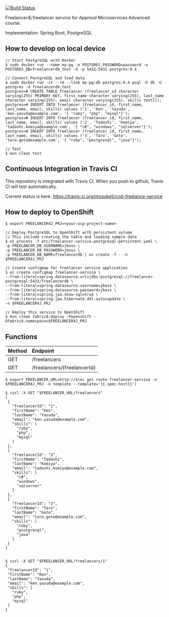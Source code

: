 [![Build Status](https://travis-ci.org/mosuke5/cnd-freelance-service.svg?branch=master)](https://travis-ci.org/mosuke5/cnd-freelance-service)

Freelancer4j freelancer service for Appmod Microservices Advanced course.

Implementation: Spring Boot, PostgreSQL

## How to develop on local device
```
// Start PostgreSQL with Docker
$ sudo docker run --name my-pg -e POSTGRES_PASSWORD=password -e POSTGRES_DB=freelancerdb_test -d -p 5432:5432 postgres:9.4

// Connect PostgreSQL and load data
$ sudo docker run -it --rm --link my-pg:db postgres:9.4 psql -h db -U postgres -d freelancerdb_test
postgres=# CREATE TABLE freelancer (freelancer_id character varying(255) PRIMARY KEY, first_name character varying(255), last_name character varying(255), email character varying(255), skills text[]);
postgres=# INSERT INTO freelancer (freelancer_id, first_name, last_name, email, skills) values ('1', 'Ken', 'Yasuda', 'ken.yasuda@example.com', '{ "ruby", "php", "mysql"}');
postgres=# INSERT INTO freelancer (freelancer_id, first_name, last_name, email, skills) values ('2', 'Tadashi', 'Komiya', 'tadashi.komiya@example.com', '{ "c#", "windows", "sqlserver"}');
postgres=# INSERT INTO freelancer (freelancer_id, first_name, last_name, email, skills) values ('3', 'Taro', 'Goto', 'taro.goto@example.com', '{ "ruby", "postgresql", "java"}');

// Test
$ mvn clean test
```

## Continuous Integration in Travis CI
This repository is integrated with Travis CI.
When you push to github, Travis CI will test automatically.

Current status is here.
https://travis-ci.org/mosuke5/cnd-freelance-service

## How to deploy to OpenShift 
```
$ export FREELANCER4J_PRJ=<your-ocp-project-name>

// Deploy PostgreSQL to OpenShift with persistent volume
// This include creating the table and loading sample data
$ oc process -f etc/freelancer-service-postgresql-persistent.yaml \
-p FREELANCER_DB_USERNAME=jboss \
-p FREELANCER_DB_PASSWORD=jboss \
-p FREELANCER_DB_NAME=freelancerdb | oc create -f - -n $FREELANCER4J_PRJ

// Create configmap for freelancer service application
$ oc create configmap freelancer-service \
--from-literal=spring.datasource.url=jdbc:postgresql://freelancer-postgresql:5432/freelancerdb \
--from-literal=spring.datasource.username=jboss \
--from-literal=spring.datasource.password=jboss \
--from-literal=spring.jpa.show-sql=true \
--from-literal=spring.jpa.hibernate.ddl-auto=update \
-n $FREELANCER4J_PRJ

// Deploy this service to OpenShift
$ mvn clean fabric8:deploy -Popenshift -Dfabric8.namespace=$FREELANCER4J_PRJ
```

## Functions
| Method | Endpoint |
:-----------|:------------|
 GET | /freelancers |
 GET | /freelancers/{freelancerId} |

 ```
$ export FREELANCER_URL=http://$(oc get route freelancer-service -n $FREELANCER4J_PRJ -o template --template='{{.spec.host}}')

$ curl -X GET "$FREELANCER_URL/freelancers"
[
  {
    "freelancerId": "1",
    "firstName": "Ken",
    "lastName": "Yasuda",
    "email": "ken.yasuda@example.com",
    "skills": [
      "ruby",
      "php",
      "mysql"
    ]
  },
  {
    "freelancerId": "2",
    "firstName": "Tadashi",
    "lastName": "Komiya",
    "email": "tadashi.komiya@example.com",
    "skills": [
      "c#",
      "windows",
      "sqlserver"
    ]
  },
  {
    "freelancerId": "3",
    "firstName": "Taro",
    "lastName": "Goto",
    "email": "taro.goto@example.com",
    "skills": [
      "ruby",
      "postgresql",
      "java"
    ]
  }
]


$ curl -X GET "$FREELANCER_URL/freelancers/1"
{
  "freelancerId": "1",
  "firstName": "Ken",
  "lastName": "Yasuda",
  "email": "ken.yasuda@example.com",
  "skills": [
    "ruby",
    "php",
    "mysql"
  ]
}
 ```
